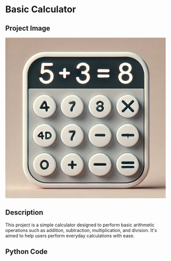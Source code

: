 # Basic Calculator

## Project Image
![Basic Calculator](https://github.com/anaccashian/PersonalProjects/blob/main/Calculator.webp)

## Description
This project is a simple calculator designed to perform basic arithmetic operations such as addition, subtraction, multiplication, and division. It's aimed to help users perform everyday calculations with ease.

## Python Code
